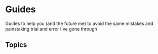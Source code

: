 # Guides
Guides to help you (and the future me) to avoid the same mistakes and painstaking trial and error I've gone through

## Topics

